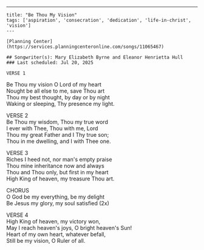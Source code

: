 ---
    title: "Be Thou My Vision"
    tags: ['aspiration', 'consecration', 'dedication', 'life-in-christ', 'vision']
    ---

    [Planning Center](https://services.planningcenteronline.com/songs/11065467)

    ## Songwriter(s): Mary Elizabeth Byrne and Eleanor Henrietta Hull
    ### Last scheduled: Jul 20, 2025          

    VERSE 1  
Be Thou my vision O Lord of my heart  
Nought be all else to me, save Thou art  
Thou my best thought, by day or by night  
Waking or sleeping, Thy presence my light.  
  
VERSE 2  
Be Thou my wisdom, Thou my true word  
I ever with Thee, Thou with me, Lord  
Thou my great Father and I Thy true son;  
Thou in me dwelling, and I with Thee one.  
  
VERSE 3  
Riches I heed not, nor man's empty praise  
Thou mine inheritance now and always  
Thou and Thou only, but first in my heart  
High King of heaven, my treasure Thou art.  
  
CHORUS  
O God be my everything, be my delight  
Be Jesus my glory, my soul satisfied (2x)  
  
VERSE 4  
High King of heaven, my victory won,  
May I reach heaven's joys, O bright heaven's Sun!  
Heart of my own heart, whatever befall,  
Still be my vision, O Ruler of all.
    